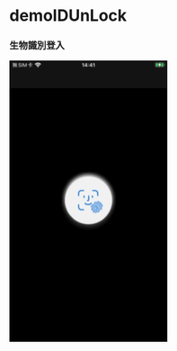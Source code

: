 # demoIDUnLock

### 生物識別登入

![image](https://github.com/alangprs/demoIDUnLock/blob/main/ShowImage/%E5%BD%B1%E5%83%8F.GIF)
